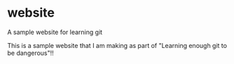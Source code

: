 # website
A sample website for learning git

This is a sample website that I am making as part of "Learning enough git to be dangerous"!!
